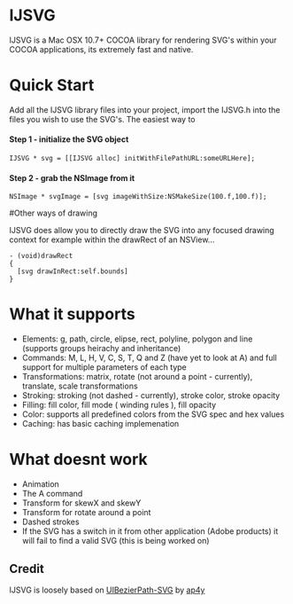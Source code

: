 IJSVG
=====
IJSVG is a Mac OSX 10.7+ COCOA library for rendering SVG's within your COCOA applications, its extremely fast and native.

Quick Start
====
Add all the IJSVG library files into your project, import the IJSVG.h into the files you wish to use the SVG's. The easiest way to

#### Step 1 - initialize the SVG object
    IJSVG * svg = [[IJSVG alloc] initWithFilePathURL:someURLHere];

#### Step 2 - grab the NSImage from it
    NSImage * svgImage = [svg imageWithSize:NSMakeSize(100.f,100.f)];
  
#Other ways of drawing

IJSVG does allow you to directly draw the SVG into any focused drawing context for example within the drawRect of an NSView...

    - (void)drawRect
    {
      [svg drawInRect:self.bounds] 
    }
    
# What it supports
* Elements: g, path, circle, elipse, rect, polyline, polygon and line (supports groups heirachy and inheritance)
* Commands: M, L, H, V, C, S, T, Q and Z (have yet to look at A) and full support for multiple parameters of each type
* Transformations: matrix, rotate (not around a point - currently), translate, scale transformations
* Stroking: stroking (not dashed - currently), stroke color, stroke opacity
* Filling: fill color, fill mode ( winding rules ), fill opacity
* Color: supports all predefined colors from the SVG spec and hex values
* Caching: has basic caching implemenation


# What doesnt work
* Animation
* The A command
* Transform for skewX and skewY
* Transform for rotate around a point
* Dashed strokes
* If the SVG has a switch in it from other application (Adobe products) it will fail to find a valid SVG (this is being worked on)

## Credit
IJSVG is loosely based on [UIBezierPath-SVG](https://github.com/ap4y/UIBezierPath-SVG) by [ap4y](https://github.com/ap4y)
